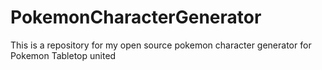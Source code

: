 # PokemonCharacterGenerator
This is a repository for my open source pokemon character generator for Pokemon Tabletop united

